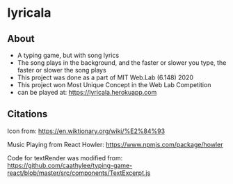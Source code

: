 # lyricala

## About

- A typing game, but with song lyrics
- The song plays in the background, and the faster or slower you type, the faster or slower the song plays
- This project was done as a part of MIT Web.Lab (6.148) 2020
- This project won Most Unique Concept in the Web Lab Competition
- can be played at: https://lyricala.herokuapp.com

## Citations

Icon from: https://en.wiktionary.org/wiki/%E2%84%93

Music Playing from React Howler: https://www.npmjs.com/package/howler

Code for textRender was modified from: https://github.com/caathylee/typing-game-react/blob/master/src/components/TextExcerpt.js

